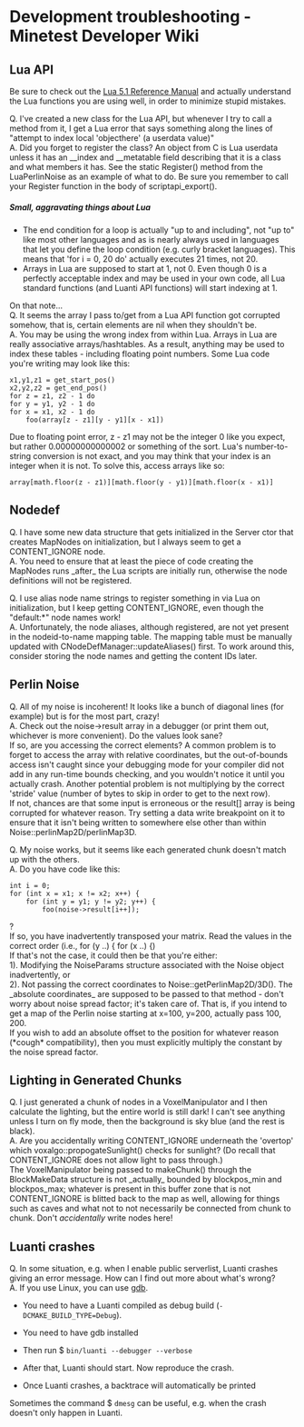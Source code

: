# Development troubleshooting - Minetest Developer Wiki
Lua API
-------

Be sure to check out the [Lua 5.1 Reference Manual](http://www.lua.org/manual/5.1/manual.html) and actually understand the Lua functions you are using well, in order to minimize stupid mistakes.

Q. I've created a new class for the Lua API, but whenever I try to call a method from it, I get a Lua error that says something along the lines of "attempt to index local 'objecthere' (a userdata value)"  
A. Did you forget to register the class? An object from C is Lua userdata unless it has an \_\_index and \_\_metatable field describing that it is a class and what members it has. See the static Register() method from the LuaPerlinNoise as an example of what to do. Be sure you remember to call your Register function in the body of scriptapi\_export().

##### Small, aggravating things about Lua

* The end condition for a loop is actually "up to and including", not "up to" like most other languages and as is nearly always used in languages that let you define the loop condition (e.g. curly bracket languages). This means that 'for i = 0, 20 do' actually executes 21 times, not 20.
* Arrays in Lua are supposed to start at 1, not 0. Even though 0 is a perfectly acceptable index and may be used in your own code, all Lua standard functions (and Luanti API functions) will start indexing at 1.

On that note...  
Q. It seems the array I pass to/get from a Lua API function got corrupted somehow, that is, certain elements are nil when they shouldn't be.  
A. You may be using the wrong index from within Lua. Arrays in Lua are really associative arrays/hashtables. As a result, anything may be used to index these tables - including floating point numbers. Some Lua code you're writing may look like this:

```
x1,y1,z1 = get_start_pos()
x2,y2,z2 = get_end_pos()
for z = z1, z2 - 1 do
for y = y1, y2 - 1 do
for x = x1, x2 - 1 do
    foo(array[z - z1][y - y1][x - x1])
```


Due to floating point error, z - z1 may not be the integer 0 like you expect, but rather 0.00000000000002 or something of the sort. Lua's number-to-string conversion is not exact, and you may think that your index is an integer when it is not. To solve this, access arrays like so:

```
array[math.floor(z - z1)][math.floor(y - y1)][math.floor(x - x1)]
```


Nodedef
-------

Q. I have some new data structure that gets initialized in the Server ctor that creates MapNodes on initialization, but I always seem to get a CONTENT\_IGNORE node.  
A. You need to ensure that at least the piece of code creating the MapNodes runs \_after\_ the Lua scripts are initially run, otherwise the node definitions will not be registered.

Q. I use alias node name strings to register something in via Lua on initialization, but I keep getting CONTENT\_IGNORE, even though the "default:\*" node names work!  
A. Unfortunately, the node aliases, although registered, are not yet present in the nodeid-to-name mapping table. The mapping table must be manually updated with CNodeDefManager::updateAliases() first. To work around this, consider storing the node names and getting the content IDs later.

Perlin Noise
------------

Q. All of my noise is incoherent! It looks like a bunch of diagonal lines (for example) but is for the most part, crazy!  
A. Check out the noise->result array in a debugger (or print them out, whichever is more convenient). Do the values look sane?  
If so, are you accessing the correct elements? A common problem is to forget to access the array with relative coordinates, but the out-of-bounds access isn't caught since your debugging mode for your compiler did not add in any run-time bounds checking, and you wouldn't notice it until you actually crash. Another potential problem is not multiplying by the correct 'stride' value (number of bytes to skip in order to get to the next row).  
If not, chances are that some input is erroneous or the result\[\] array is being corrupted for whatever reason. Try setting a data write breakpoint on it to ensure that it isn't being written to somewhere else other than within Noise::perlinMap2D/perlinMap3D.

Q. My noise works, but it seems like each generated chunk doesn't match up with the others.  
A. Do you have code like this:

```
int i = 0;
for (int x = x1; x != x2; x++) {
    for (int y = y1; y != y2; y++) {
        foo(noise->result[i++]);
```


?  
If so, you have inadvertently transposed your matrix. Read the values in the correct order (i.e., for (y ..) { for (x ..) {)  
If that's not the case, it could then be that you're either:  
1). Modifying the NoiseParams structure associated with the Noise object inadvertently, or  
2). Not passing the correct coordinates to Noise::getPerlinMap2D/3D(). The \_absolute coordinates\_ are supposed to be passed to that method - don't worry about noise spread factor; it's taken care of. That is, if you intend to get a map of the Perlin noise starting at x=100, y=200, actually pass 100, 200.  
If you wish to add an absolute offset to the position for whatever reason (\*cough\* compatibility), then you must explicitly multiply the constant by the noise spread factor.

Lighting in Generated Chunks
----------------------------

Q. I just generated a chunk of nodes in a VoxelManipulator and I then calculate the lighting, but the entire world is still dark! I can't see anything unless I turn on fly mode, then the background is sky blue (and the rest is black).  
A. Are you accidentally writing CONTENT\_IGNORE underneath the 'overtop' which voxalgo::propogateSunlight() checks for sunlight? (Do recall that CONTENT\_IGNORE does not allow light to pass through.)  
The VoxelManipulator being passed to makeChunk() through the BlockMakeData structure is not \_actually\_ bounded by blockpos\_min and blockpos\_max; whatever is present in this buffer zone that is not CONTENT\_IGNORE is blitted back to the map as well, allowing for things such as caves and what not to not necessarily be connected from chunk to chunk. Don't _accidentally_ write nodes here!

Luanti crashes
--------------

Q. In some situation, e.g. when I enable public serverlist, Luanti crashes giving an error message. How can I find out more about what's wrong?  
A. If you use Linux, you can use [gdb](https://en.wikipedia.org/wiki/GNU_Debugger).  

* You need to have a Luanti compiled as debug build (`-DCMAKE_BUILD_TYPE=Debug`).  
    
* You need to have gdb installed
* Then run $ `bin/luanti --debugger --verbose`
* After that, Luanti should start. Now reproduce the crash.
* Once Luanti crashes, a backtrace will automatically be printed

Sometimes the command $ `dmesg` can be useful, e.g. when the crash doesn't only happen in Luanti.